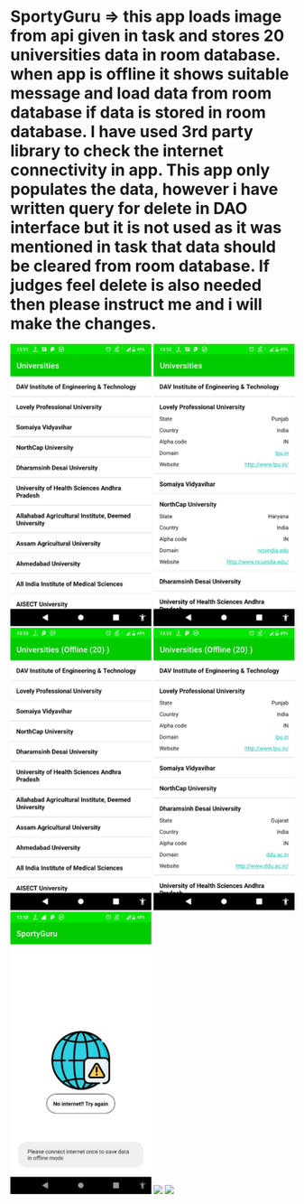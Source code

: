 # SportyGuru =>  this app loads image from api given in task and stores 20 universities data in room database. when app is offline it shows suitable message and load data from room database if data is stored in room database. I have used 3rd party library to check the internet connectivity in app. This app only populates the data, however i have written query for delete in DAO interface but it is not used as it was mentioned in task that data should be cleared from room database. If judges feel delete is also needed then please instruct me and i will make the changes.

<img src="media/1.jpeg" width = "250"> <img src="media/2.jpeg" width = "250">
<img src="media/3.jpeg" width = "250">
<img src="media/4.jpeg" width = "250">
<img src="media/5.jpeg" width = "250">
<img src="media/video1.gif" width = "250">
<img src="media/video2.gif" width = "250">
